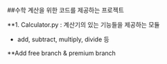 ##수학 계산을 위한 코드를 제공하는 프로젝트

**1. Calculator.py  : 계산기의 있는 기능들을 제공하는 모듈
- add, subtract, multiply, divide 등

**Add free branch & premium branch 
